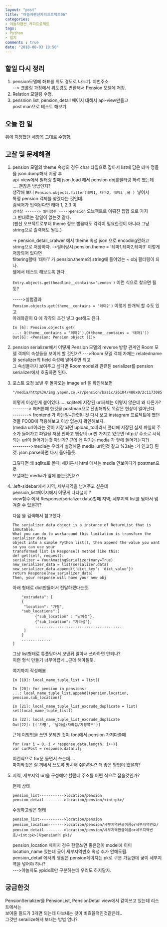 ```yaml
---
layout: "post"
title: "야놀자팬션카피프로젝트06"    
categories:  
- 야놀자팬션_카피프로젝트      
tags:  
- Python    
- 일지       
comments : true    
date: "2018-08-03 18:50"  
---                 
```


##  할일 다시 정리  

1. pension모델에 좌표를 위도 경도로 나누기. 지번주소   
   --> 크롤링 과정에서 위도경도 변환해서 Pension 모델에 저장.  
2. Relation 모델링 수정.   
3. pensnion list, pension_detail 페이지 대해서   api-view만들고   
   post man으로 테스트 해보기     


## 오늘 한 일    
 위에 지정했던 세항목 그대로 수행함.       
 
## 고찰 및 문제해결       
 1. pension 모델의 theme 속성의 경우
    char 타입으로 잡아서 list에 담은 테마 명들을  json.dump해서  저장 후    
    api-view에서 필터링 할때 json.load 해서 pension obj를필터링 하려 했는데  
    .... 괜찮은 방법인지?    
    생각해 보니 `Pension.objects.filter(태마1, 태마2, 태마3 ,을 ) `넣어서  
    특정 pension 객체를 찾겠다는 것인데.  
    검색어가 입력된다면 태마 1, 2,3 이      
    `검색창 ------> 필터함수 ---->pension` 오브젝트로 이뤄진 집합 으로 가지   
    그 반대로는 갈일이 없는것 같다.   
    (팬션 오브잭트로부터 theme 정보 뽑을때도 각각이 필요한것이 아니라 그냥 string으로 출력해도 될듯.)   

    -> pension_detail_cralwer 에서 theme 속성 json 으로 encoding안하고   
    string으로 저장하자.
    ->필터링시 pension.theme = '테마1,테마2,테마3' 이렇게 저장되어 있다면   
    filtering할때 '태마1' 가 pension.theme의 string에 들어있는 ~ obj 필터링이 되나.  
    쉘에서 테스트 해보도록 한다.    
    
    `Entry.objects.get(headline__contains='Lennon')` 이런 식으로 찾으면 될 듯?  
    
    ----->실험결과  
    `Pension.objects.get(theme__contains = '테마2')` 이렇게 한개씩 할 수도 있고   
    아래와같이  Q 에 각각의 조건 넣고 get해도 된다.      
    ```
    In [6]: Pension.objects.get(
    ...: Q(theme__contains = '테마2'),Q(theme__contains = '테마1'))
    Out[6]: <Pension: Pension object (1)>
    ```   

2. pension serializer에서 어떻게 Pension 모델의 reverse 방향 관계인 Room 모델 객체의 속성들을 보이게 할 것인가?
    --->Room 모델 객체 자체는 relatedname을 serializer의 field 속성에 넣어주면 되고    
    그 속성들까지 보여주고 싶다면 Roommodel과 관련된 serializer를 pension serializer에서 호출하면 된다.   

3. 포스트 요청 보낸 후 돌아오는 image url 을 확인해보면  
    ```
    "/media/http%3A/img.yapen.co.kr/pension/basic/26104/480x0/2c11730855d866f200c2118e41af8dd6.jpg"
    ```  
    이렇게 이상한게 붙어있다.....  sqlite에 저장된 url자체는 이렇지 않은데 왜 다른가?
    --------> 해커톤때 한것을 postman으로 전송해봐도 똑같은 현상이 일어난다.  
    --------> frontend 가 하는일~관련된  것 다시 보고 instagram 프로젝트에 했던것들 FOOD에 적용해보고 이상 없는지 확인해보자.  
    (media url이라는 것이 저장 되면 upload_to따라서 폴더에 저장된 실제 파일의 주소가 들어가고
    파일을 저장 안하고 웹상의 url만 가지고 있으면 http:// 주소로 시작되는 url이 들어가는것 아닌가? 근데 왜 여기는 media 가 앞에 들어가는지?)  
    --------->media는 우리가 설정해준 media_url인것 같고  %3a는 :가 인코딩 된것. json.parse하면 다시 돌아올듯.

    그렇다면 왜 sqlite로 볼때, 해커톤시 html 에서는 media 안보이다가 postman으로   
    보낼때는 media가 앞에 붙는것인가?    
    
4. .left-sidebar에서 지역, 세부지역을 넘겨주고 싶은데  
    pension_list페이지에서 어떻게 나타낼지 ?   
    view함수 에서 Response(serializer.data)할때 지역, 세부지역 list를 담아서 넘겨줄 수 있을까?   
    
    다음 을 검색해서 참고했다.   
    ```
    The serializer.data object is a instance of ReturnList that is immutable.
    What you can do to workaround this limitation is transform the serializer.data 
    object into a simple Python list(), then append the value you want so you can use your
    transformed list in Response() method like this:
    def get(self, request):
    serializer = YourAmazingSerializer(many=True)
    new_serializer_data = list(serializer.data)
    new_serializer_data.append({'dict_key': 'dict_value'})
    return Response(new_serializer_data)
    Then, your response will have your new obj
    ```    
     아래 형태로 dict만들어서 전달하겠다는듯. 
    ```
        "extradata": [
        {
         "location": "가평",
        "sub_locations":[
              {"sub_location" : "남이섬"},
              {"sub_location": "자라섬"},
              .......................................
         ]
        }
        .............
    ]
    ```
    
    그냥 list형태로 튜플담아서 보낸뒤 알아서 쓰라하면 안되나?   
    이런 형식 만들기 너무어렵네...근데 해야될듯.   
    
    여기까지 작성해봄
    
    ```
    In [19]: local_name_tuple_list = list()

    In [20]: for pension in pensions:
    ...: local_name_tuple_list.append((pension.location, pension.sub_location))
    
    In [21]: local_name_tuple_list_excrude_duplicate = list( set(local_name_tuple_list))
    
    In [22]: local_name_tuple_list_excrude_duplicate
    Out[22]: [('가평', '남이섬/자라섬/가평북부')]
    ```    
    근데 이방법을 쓰면 문제인 것이 font에서 pension 가져다쓸때    
    ```
    for (var i = 0; i < response.data.length; i++){
    var curPost = response.data[i];   
    ```
    이런식으로 for문 돌면서 쓰는데....      
    마지막것은 잘 꺼네서 쓰도록 명시해 줘야하나? 더 좋은 방법이 있을까?    
    
    
5. 지역, 세부지역 url을 구성해야 할탠데 주소를 어떤 식으로 잡을것인가?   

    현제 상태
    ```
    pension_list----------->location/pension
    pension_detail--------->location/pension/<int:pk>/
    ```
    
    수정하고싶은 형태      
    ```
    pension_list----------->location/pension
    pension_location------->location/pension/세부지역한글이름or세부지역번호/
    pension_detail--------->location/pension/세부지역한글이름or세부지역번호/<int:pk>(각pension의 pk)/
    ```
    
    pension_location 페이지 경우 한글쓰면 좋은점이 model에 이미      
    location_name 있는데 궂이 세부지역번호 속성 추가 안해도됨.    
    pension_detail 에서의 쟁점은 pension페이지는 pk로 구분 가능한데 궂이 세부지역을 넣어야 하나?         
    --->야놀자도 ypidx로만 구분하는데 우리도 하지말자.         
    
## 궁금한것      
PensionSerializer을 PensionList, PensionDetail view에서 같이쓰고 있는데 리스트에서는     
보여줄 필드가 3개면 되는데 다보내는 것이 비효율적인것같은데..    
그것만 serailize해서 보내는 방법 없나?       



